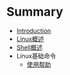 # Summary

* [Introduction](README.md)
* [Linux概述](linuxgai-shu.md)
* [Shell概述](shellgai-shu.md)
* Linux基础命令
  * [使用帮助](shi-yong-bang-zhu.md)
